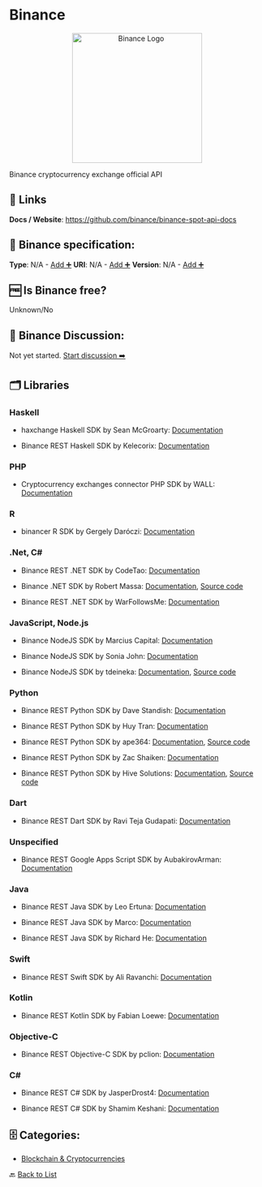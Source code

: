 # Binance
<p align="center">
    <img width="256" src="https://raw.githubusercontent.com/apis-list/apis-list/main/apis/binance/logo_256x256.png" alt="Binance Logo"/>
</p>
Binance cryptocurrency exchange official API

##  🔗 Links
**Docs / Website**: https://github.com/binance/binance-spot-api-docs

## 🧬 Binance specification:
**Type**: N/A - [Add ➕](https://github.com/apis-list/apis-list/edit/main/apis-list.yaml)
**URI**: N/A - [Add ➕](https://github.com/apis-list/apis-list/edit/main/apis-list.yaml)
**Version**: N/A - [Add ➕](https://github.com/apis-list/apis-list/edit/main/apis-list.yaml)

## 🆓 Is Binance free?
 Unknown/No 

## 💬 Binance Discussion:
Not yet started. [Start discussion ➡️](https://github.com/apis-list/apis-list/discussions/new)

## 🗂️ Libraries
### Haskell
- haxchange Haskell SDK by Sean McGroarty: [Documentation](https://github.com/mcgizzle/haxchange)

- Binance REST Haskell SDK by Kelecorix: [Documentation](https://github.com/kelecorix/api-binance)

### PHP
- Cryptocurrency exchanges connector PHP SDK by WALL: [Documentation](https://github.com/wall-one/exchange-connector)

### R
- binancer R SDK by Gergely Daróczi: [Documentation](https://github.com/daroczig/binancer)

### .Net, C#
- Binance REST .NET SDK by CodeTao: [Documentation](https://github.com/CodeTao/Binance.Api)

- Binance .NET SDK by Robert Massa: [Documentation](https://github.com/Grepsy/BinanceService), [Source code](https://www.nuget.org/packages/BinanceService)

- Binance REST .NET SDK by WarFollowsMe: [Documentation](https://github.com/WarFollowsMe/NetBinance)

### JavaScript, Node.js
- Binance NodeJS SDK by Marcius Capital: [Documentation](https://github.com/marcius-capital/binance-api)

- Binance NodeJS SDK by Sonia John: [Documentation](https://github.com/realChainLife/Binance-API)

- Binance NodeJS SDK by tdeineka: [Documentation](https://github.com/tdeineka/node-binance-us-api), [Source code](https://www.npmjs.com/package/node-binance-api)

### Python
- Binance REST Python SDK by Dave Standish: [Documentation](https://github.com/machine-uprising/api-Binance)

- Binance REST Python SDK by Huy Tran: [Documentation](https://github.com/mrhuytran/bnb-api-wrapper)

- Binance REST Python SDK by ape364: [Documentation](https://github.com/ape364/aiobinance), [Source code](https://pypi.org/project/aiobinance/)

- Binance REST Python SDK by Zac Shaiken: [Documentation](https://github.com/shaikezr/binance-bot)

- Binance REST Python SDK by Hive Solutions: [Documentation](https://github.com/hivesolutions/binance_api), [Source code](https://pypi.org/project/binance_api/)

### Dart
- Binance REST Dart SDK by Ravi Teja Gudapati: [Documentation](https://github.com/tejainece/binance_api.dart)

### Unspecified
- Binance REST Google Apps Script SDK by AubakirovArman: [Documentation](https://github.com/AubakirovArman/Binance_api_gas)

### Java
- Binance REST Java SDK by Leo Ertuna: [Documentation](https://github.com/JPLeoRX/binance4j)

- Binance REST Java SDK by Marco: [Documentation](https://github.com/VaultDeveloper/binance-java-client)

- Binance REST Java SDK by Richard He: [Documentation](https://github.com/richardyc/Binance-API-Challenge)

### Swift
- Binance REST Swift SDK by Ali Ravanchi: [Documentation](https://github.com/ravanchi/BinanceSwift)

### Kotlin
- Binance REST Kotlin SDK by Fabian Loewe: [Documentation](https://github.com/hyronx/binance-api-kotlin)

### Objective-C
- Binance REST Objective-C SDK by pclion: [Documentation](https://github.com/pclion/BinanceAPIForOC)

### C#
- Binance REST C# SDK by JasperDrost4: [Documentation](https://github.com/JasperDrost4/BinanceApiDataRetriever)

- Binance REST C# SDK by Shamim Keshani: [Documentation](https://github.com/jeot/BinanceApi_CSharp)


## 🗄️ Categories:
- [Blockchain & Cryptocurrencies](https://github.com/apis-list/apis-list#blockchain--cryptocurrencies-)

🔙  [Back to List](https://github.com/apis-list/apis-list)
